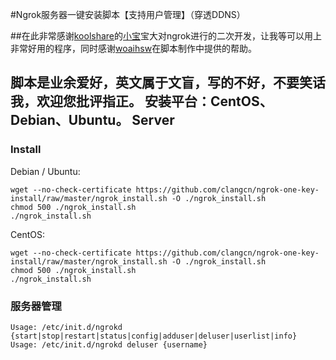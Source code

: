 #Ngrok服务器一键安装脚本【支持用户管理】（穿透DDNS）

##在此非常感谢[koolshare](http://koolshare.cn/forum-72-1.html)的[小宝](http://koolshare.cn/space-uid-2380.html)宝大对ngrok进行的二次开发，让我等可以用上非常好用的程序，同时感谢[woaihsw](http://koolshare.cn/space-uid-13735.html)在脚本制作中提供的帮助。

脚本是业余爱好，英文属于文盲，写的不好，不要笑话我，欢迎您批评指正。
安装平台：CentOS、Debian、Ubuntu。
Server
------

### Install

Debian / Ubuntu:

    wget --no-check-certificate https://github.com/clangcn/ngrok-one-key-install/raw/master/ngrok_install.sh -O ./ngrok_install.sh
    chmod 500 ./ngrok_install.sh
    ./ngrok_install.sh

CentOS:

    wget --no-check-certificate https://github.com/clangcn/ngrok-one-key-install/raw/master/ngrok_install.sh -O ./ngrok_install.sh
    chmod 500 ./ngrok_install.sh
    ./ngrok_install.sh

### 服务器管理

	Usage: /etc/init.d/ngrokd {start|stop|restart|status|config|adduser|deluser|userlist|info}
	Usage: /etc/init.d/ngrokd deluser {username}
